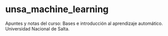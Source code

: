 # unsa_machine_learning
Apuntes y notas del curso: Bases e introducción al aprendizaje automático. Universidad Nacional de Salta.
